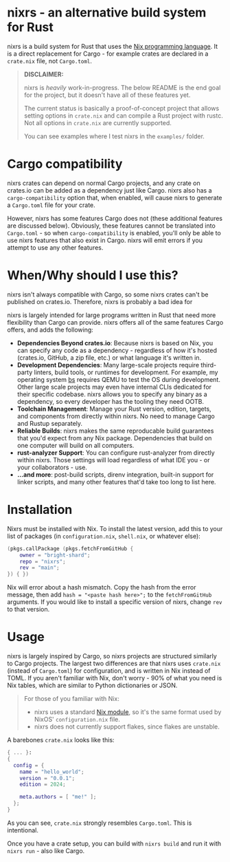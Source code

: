 # nixrs - an alternative build system for Rust

nixrs is a build system for Rust that uses the [Nix programming language](https://nixos.org). It is a direct replacement for Cargo - for example crates are declared in a `crate.nix` file, not `Cargo.toml`.

> **DISCLAIMER:**
>
> nixrs is *heavily* work-in-progress. The below README is the end goal for the project, but it doesn't have all of these features yet.
>
> The current status is basically a proof-of-concept project that allows setting options in `crate.nix` and can compile a Rust project with rustc. Not all options in `crate.nix` are currently supported.
>
> You can see examples where I test nixrs in the `examples/` folder.



# Cargo compatibility

nixrs crates can depend on normal Cargo projects, and any crate on crates.io can be added as a dependency just like Cargo. nixrs also has a `cargo-compatibility` option that, when enabled, will cause nixrs to generate a `Cargo.toml` file for your crate.

However, nixrs has some features Cargo does not (these additional features are discussed below). Obviously, these features cannot be translated into `Cargo.toml` - so when `cargo-compatibility` is enabled, you'll only be able to use nixrs features that also exist in Cargo. nixrs will emit errors if you attempt to use any other features.



# When/Why should I use this?

nixrs isn't always compatible with Cargo, so some nixrs crates can't be published on crates.io. Therefore, nixrs is probably a bad idea for

nixrs is largely intended for large programs written in Rust that need more flexibility than Cargo can provide. nixrs offers all of the same features Cargo offers, and adds the following:

- **Dependencies Beyond crates.io**: Because nixrs is based on Nix, you can specify any code as a dependency - regardless of how it's hosted (crates.io, GitHub, a zip file, etc.) or what language it's written in.
- **Development Dependencies**: Many large-scale projects require third-party linters, build tools, or runtimes for development. For example, my operating system [bs](https://github.com/bright-shard/bs) requires QEMU to test the OS during development. Other large scale projects may even have internal CLIs dedicated for their specific codebase. nixrs allows you to specify any binary as a dependency, so every developer has the tooling they need OOTB.
- **Toolchain Management**: Manage your Rust version, edition, targets, and components from directly within nixrs. No need to manage Cargo and Rustup separately.
- **Reliable Builds**: nixrs makes the same reproducable build guarantees that you'd expect from any Nix package. Dependencies that build on one computer will build on all computers.
- **rust-analyzer Support**: You can configure rust-analyzer from directly within nixrs. Those settings will load regardless of what IDE you - or your collaborators - use.
- **...and more**: post-build scripts, direnv integration, built-in support for linker scripts, and many other features that'd take too long to list here.



# Installation

Nixrs must be installed with Nix. To install the latest version, add this to your list of packages (in `configuration.nix`, `shell.nix`, or whatever else):

```nix
(pkgs.callPackage (pkgs.fetchFromGitHub {
	owner = "bright-shard";
	repo = "nixrs";
	rev = "main";
}) { })
```

Nix will error about a hash mismatch. Copy the hash from the error message, then add `hash = "<paste hash here>";` to the `fetchFromGitHub` arguments. If you would like to install a specific version of nixrs, change `rev` to that version.



# Usage

nixrs is largely inspired by Cargo, so nixrs projects are structured similarly to Cargo projects. The largest two differences are that nixrs uses `crate.nix` (instead of `Cargo.toml`) for configuration, and is written in Nix instead of TOML. If you aren't familiar with Nix, don't worry - 90% of what you need is Nix tables, which are similar to Python dictionaries or JSON.

> For those of you familiar with Nix:
>
> - nixrs uses a standard [Nix module](https://nix.dev/tutorials/module-system/index.html), so it's the same format used by NixOS' `configuration.nix` file.
> - nixrs does not currently support flakes, since flakes are unstable.

A barebones `crate.nix` looks like this:

```nix
{ ... }:
{
  config = {
    name = "hello_world";
    version = "0.0.1";
    edition = 2024;

    meta.authors = [ "me!" ];
  };
}
```

As you can see, `crate.nix` strongly resembles `Cargo.toml`. This is intentional.

Once you have a crate setup, you can build with `nixrs build` and run it with `nixrs run` - also like Cargo.
